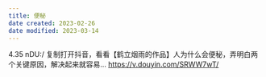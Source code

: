 ```yaml
---
title: 便秘
date created: 2023-02-26
date modified: 2023-03-14
---
```


4.35 nDU:/ 复制打开抖音，看看【鹤立烟雨的作品】人为什么会便秘，弄明白两个关键原因，解决起来就容易… https://v.douyin.com/SRWW7wT/
